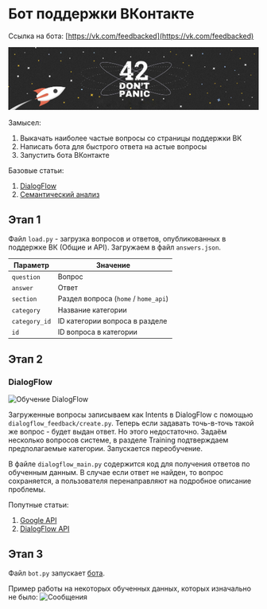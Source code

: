 # Бот поддержки ВКонтакте

Ссылка на бота: [https://vk.com/feedbacked](https://vk.com/feedbacked)

![Заставка ВКонтакте](about/vk_feedback.jpg)

Замысел:
1. Выкачать наиболее частые вопросы со страницы поддержки ВК
2. Написать бота для быстрого ответа на астые вопросы
3. Запустить бота ВКонтакте

Базовые статьи:
1. [DialogFlow](https://habr.com/post/346606/)
2. [Семантический анализ](https://habr.com/post/110078/)


## Этап 1

Файл ``` load.py ``` - загрузка вопросов и ответов, опубликованных в поддержке ВК (Общие и API). Загружаем в файл ``` answers.json ```.

Параметр | Значение
---|---
``` question ``` | Вопрос
``` answer ``` | Ответ
``` section ``` | Раздел вопроса (``` home ``` / ``` home_api ```)
``` category ``` | Название категории
``` category_id ``` | ID категории вопроса в разделе
``` id ``` | ID вопроса в категории


## Этап 2

### DialogFlow

![Обучение DialogFlow](about/dialogflow_2.png)

Загруженные вопросы записываем как Intents в DialogFlow c помощью ``` dialogflow_feedback/create.py ```. Теперь если задавать точь-в-точь такой же вопрос - будет выдан ответ. Но этого недостаточно. Задаём несколько вопросов системе, в разделе Training подтверждаем предполагаемые категории. Запускается переобучение.

В файле ``` dialogflow_main.py ``` содержится код для получения ответов по обученным данным. В случае если ответ не найден, то вопрос сохраняется, а пользователя перенаправляют на подробное описание проблемы.

Попутные статьи:
1. [Google API](https://cloud.google.com/dialogflow-enterprise/docs/reference/rest/v2beta1/projects.agent.intents/create)
2. [DialogFlow API](https://dialogflow.com/docs/reference/agent/intents)


## Этап 3

Файл ``` bot.py ``` запускает [бота](https://vk.com/feedbacked).

Пример работы на некоторых обученных данных, которых изначально не было:
![Сообщения](about/vk_messages.png)
